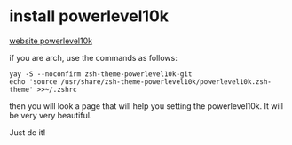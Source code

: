 # install powerlevel10k

[website powerlevel10k](https://github.com/romkatv/powerlevel10k?tab=readme-ov-file#manual)

if you are arch, use the commands as follows:
```shell
yay -S --noconfirm zsh-theme-powerlevel10k-git
echo 'source /usr/share/zsh-theme-powerlevel10k/powerlevel10k.zsh-theme' >>~/.zshrc
```

then you will look a page that will help you setting the powerlevel10k. It will be very very beautiful. 

Just do it!
